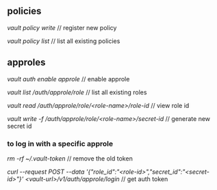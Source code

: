 ## policies

_vault policy write <policy-name> <policy-file-path>_ // register new policy

_vault policy list_ // list all existing policies

## approles

_vault auth enable approle_ // enable approle

_vault list /auth/approle/role_ // list all existing roles

_vault read /auth/approle/role/\<role-name\>/role-id_ // view role id

_vault write -f /auth/approle/role/\<role-name\>/secret-id_ // generate new secret id

### to log in with a specific approle

_rm -rf ~/.vault-token_ // remove the old token

_curl --request POST --data '{"role_id":"\<role-id\>","secret_id":"\<secret-id\>"}' \<vault-url\>/v1/auth/approle/login_ // get auth token



